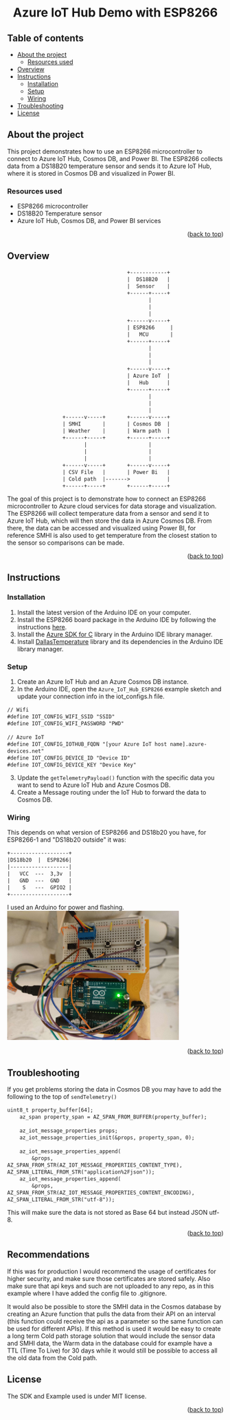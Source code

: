 <h1 align="center" id="top">Azure IoT Hub Demo with ESP8266</h1>

## Table of contents
- [About the project](#about-the-project)
    - [Resources used](#resources-used)
- [Overview](#overview)
- [Instructions](#instructions)
    - [Installation](#installation)
    - [Setup](#setup)
    - [Wiring](#wiring)
- [Troubleshooting](#troubleshooting)
- [License](#license)

## About the project
This project demonstrates how to use an ESP8266 microcontroller to connect to Azure IoT Hub, Cosmos DB, and Power BI. The ESP8266 collects data from a DS18B20 temperature sensor and sends it to Azure IoT Hub, where it is stored in Cosmos DB and visualized in Power BI.


### Resources used
- ESP8266 microcontroller
- DS18B20 Temperature sensor
- Azure IoT Hub, Cosmos DB, and Power BI services

<p align="right">(<a href="#top">back to top</a>)</p>

## Overview
```
                                       +------------+
                                       |  DS18B20   |
                                       |  Sensor    |
                                       +------+-----+
                                              |
                                              |
                                              |
                                       +------v-----+
                                       | ESP8266     |
                                       |   MCU       |
                                       +------+-----+
                                              |
                                              |
                                              |
                                       +------v-----+
                                       | Azure IoT  |
                                       |   Hub      |
                                       +------+-----+
                                              |
                                              |
                                              |
                  +------v-----+       +------v-----+
                  | SMHI       |       | Cosmos DB  |
                  | Weather    |       | Warm path  |
                  +------+-----+       +------+-----+
                         |                    |
                         |                    |
                         |                    |
                  +------v-----+       +------v-----+
                  | CSV File   |       | Power Bi   |
                  | Cold path  |------->            |
                  +------+-----+       +------+-----+
```
The goal of this project is to demonstrate how to connect an ESP8266 microcontroller to Azure cloud services for data storage and visualization. The ESP8266 will collect temperature data from a sensor and send it to Azure IoT Hub, which will then store the data in Azure Cosmos DB. From there, the data can be accessed and visualized using Power BI, for reference SMHI is also used to get temperature from the closest station to the sensor so comparisons can be made.

<p align="right">(<a href="#top">back to top</a>)</p>

## Instructions
### Installation
1. Install the latest version of the Arduino IDE on your computer.
2. Install the ESP8266 board package in the Arduino IDE by following the instructions [here](https://github.com/esp8266/Arduino#installing-with-boards-manager).
3. Install the [Azure SDK for C](https://github.com/Azure/azure-sdk-for-c-arduino) library in the Arduino IDE library manager.
4. Install [DallasTemperature](https://github.com/milesburton/Arduino-Temperature-Control-Library) library and its dependencies in the Arduino IDE library manager.

### Setup
1. Create an Azure IoT Hub and an Azure Cosmos DB instance.
2. In the Arduino IDE, open the `Azure_IoT_Hub_ESP8266` example sketch and update your connection info in the iot_configs.h file.
```
// Wifi
#define IOT_CONFIG_WIFI_SSID "SSID"
#define IOT_CONFIG_WIFI_PASSWORD "PWD"

// Azure IoT
#define IOT_CONFIG_IOTHUB_FQDN "[your Azure IoT host name].azure-devices.net"
#define IOT_CONFIG_DEVICE_ID "Device ID"
#define IOT_CONFIG_DEVICE_KEY "Device Key"
```
3. Update the `getTelemetryPayload()` function with the specific data you want to send to Azure IoT Hub and Azure Cosmos DB.
4. Create a Message routing under the IoT Hub to forward the data to Cosmos DB.

### Wiring
This depends on what version of ESP8266 and DS18b20 you have, for ESP8266-1 and "DS18b20 outside" it was:
```
+-------------------+
|DS18b20  |  ESP8266|
|-------------------|
|   VCC  ---  3,3v  |
|   GND  ---  GND   |
|    S   ---  GPIO2 |
+-------------------+
```
I used an Arduino for power and flashing.
<br>
<img src="img/esp_arduino.jpg" width="400"/>

<p align="right">(<a href="#top">back to top</a>)</p>

## Troubleshooting
If you get problems storing the data in Cosmos DB you may have to add the following to the top of `sendTelemetry()`
```
uint8_t property_buffer[64];
    az_span property_span = AZ_SPAN_FROM_BUFFER(property_buffer);

    az_iot_message_properties props;
    az_iot_message_properties_init(&props, property_span, 0);

    az_iot_message_properties_append(
        &props, AZ_SPAN_FROM_STR(AZ_IOT_MESSAGE_PROPERTIES_CONTENT_TYPE), AZ_SPAN_LITERAL_FROM_STR("application%2Fjson"));
    az_iot_message_properties_append(
        &props, AZ_SPAN_FROM_STR(AZ_IOT_MESSAGE_PROPERTIES_CONTENT_ENCODING), AZ_SPAN_LITERAL_FROM_STR("utf-8"));
```
This will make sure the data is not stored as Base 64 but instead JSON utf-8.

<p align="right">(<a href="#top">back to top</a>)</p>

## Recommendations
If this was for production I would recommend the usage of certificates for higher security, and make sure those certificates are stored safely. Also make sure that api keys and such are not uploaded to any repo, as in this example where I have added the config file to .gitignore.

It would also be possible to store the SMHI data in the Cosmos database by creating an Azure function that pulls the data from their API on an interval (this function could receive the api as a parameter so the same function can be used for different APIs). If this method is used it would be easy to create a long term Cold path storage solution that would include the sensor data and SMHI data, the Warm data in the database could for example have a TTL (Time To Live) for 30 days while it would still be possible to access all the old data from the Cold path.

## License
The SDK and Example used is under MIT license.

<p align="right">(<a href="#top">back to top</a>)</p>